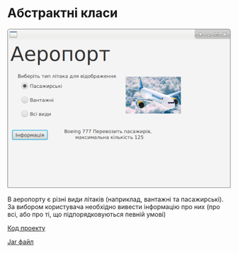 # Абстрактні класи

![Скріншот](/images/chapter11.png)

В аеропорту є різні види літаків (наприклад, вантажні та пасажирські). За вибором
користувача необхідно вивести інформацію про них (про всі, або про ті, що
підпорядковуються певній умові)

[Код проекту](https://github.com/protomors/atmp/tree/project/Plane)

[Jar файл](https://github.com/protomors/atmp/releases/download/0.2/plane.jar)

